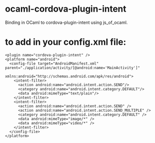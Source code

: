 # ocaml-cordova-plugin-intent
Binding in OCaml to cordova-plugin-intent using js_of_ocaml.  
  
# to add in your config.xml file:
    <plugin name="cordova-plugin-intent" />
    <platform name="android">
      <config-file target="AndroidManifest.xml" parent="./application/activity/[@android:name='MainActivity']"
                   xmlns:android="http://schemas.android.com/apk/res/android">
        <intent-filter>
          <action android:name="android.intent.action.SEND"/>
          <category android:name="android.intent.category.DEFAULT"/>
          <data android:mimeType="text/plain"/>
        </intent-filter>
        <intent-filter>
          <action android:name="android.intent.action.SEND" />
          <action android:name="android.intent.action.SEND_MULTIPLE" />
          <category android:name="android.intent.category.DEFAULT" />
          <data android:mimeType="image/*" />
          <data android:mimeType="video/*" />
        </intent-filter>
      </config-file>
    </platform>
